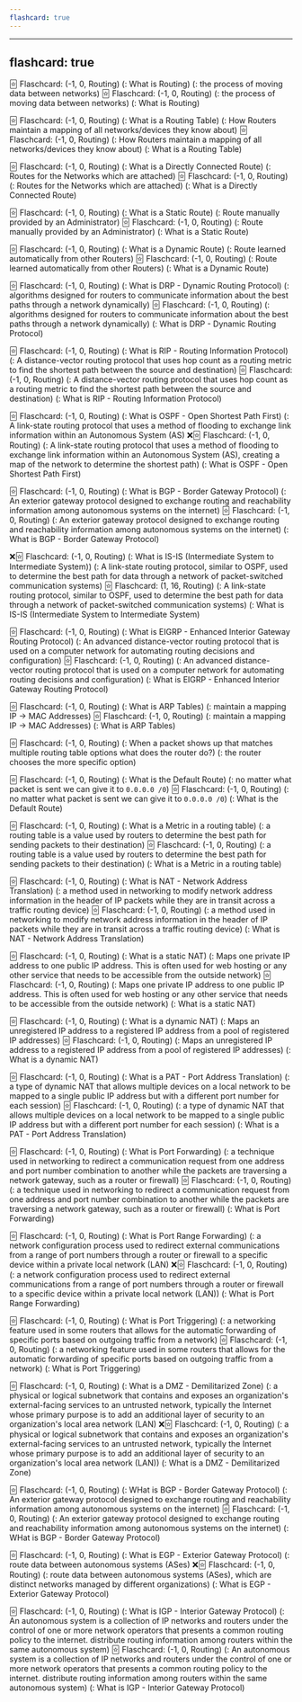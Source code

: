 ```yaml
---
flashcard: true
---
```


---
flashcard: true
---

🃟 Flaschcard: (-1, 0, Routing) (: What is Routing) (: the process of moving data between networks)
🃟 Flaschcard: (-1, 0, Routing) (: the process of moving data between networks) (: What is Routing)

🃟 Flaschcard: (-1, 0, Routing) (: What is a Routing Table) (: How Routers maintain a mapping of all networks/devices they know about)
🃟 Flaschcard: (-1, 0, Routing) (: How Routers maintain a mapping of all networks/devices they know about) (: What is a Routing Table)

🃟 Flaschcard: (-1, 0, Routing) (: What is a Directly Connected Route) (: Routes for the Networks which are attached)
🃟 Flaschcard: (-1, 0, Routing) (: Routes for the Networks which are attached) (: What is a Directly Connected Route)

🃟 Flaschcard: (-1, 0, Routing) (: What is a Static Route) (: Route manually provided by an Administrator)
🃟 Flaschcard: (-1, 0, Routing) (: Route manually provided by an Administrator) (: What is a Static Route)

🃟 Flaschcard: (-1, 0, Routing) (: What is a Dynamic Route) (: Route learned automatically from other Routers)
🃟 Flaschcard: (-1, 0, Routing) (: Route learned automatically from other Routers) (: What is a Dynamic Route)

🃟 Flaschcard: (-1, 0, Routing) (: What is DRP - Dynamic Routing Protocol) (: algorithms designed for routers to communicate information about the best paths through a network dynamically)
🃟 Flaschcard: (-1, 0, Routing) (: algorithms designed for routers to communicate information about the best paths through a network dynamically) (: What is DRP - Dynamic Routing Protocol)

🃟 Flaschcard: (-1, 0, Routing) (: What is RIP - Routing Information Protocol) (: A distance-vector routing protocol that uses hop count as a routing metric to find the shortest path between the source and destination)
🃟 Flaschcard: (-1, 0, Routing) (: A distance-vector routing protocol that uses hop count as a routing metric to find the shortest path between the source and destination) (: What is RIP - Routing Information Protocol)

🃟 Flaschcard: (-1, 0, Routing) (: What is OSPF - Open Shortest Path First) (: A link-state routing protocol that uses a method of flooding to exchange link information within an Autonomous System (AS)
❌️🃟 Flaschcard: (-1, 0, Routing) (: A link-state routing protocol that uses a method of flooding to exchange link information within an Autonomous System (AS), creating a map of the network to determine the shortest path) (: What is OSPF - Open Shortest Path First)

🃟 Flaschcard: (-1, 0, Routing) (: What is BGP - Border Gateway Protocol) (: An exterior gateway protocol designed to exchange routing and reachability information among autonomous systems on the internet)
🃟 Flaschcard: (-1, 0, Routing) (: An exterior gateway protocol designed to exchange routing and reachability information among autonomous systems on the internet) (: What is BGP - Border Gateway Protocol)

❌️🃟 Flaschcard: (-1, 0, Routing) (: What is IS-IS (Intermediate System to Intermediate System)) (: A link-state routing protocol, similar to OSPF, used to determine the best path for data through a network of packet-switched communication systems)
🃟 Flaschcard: (1, 16, Routing) (: A link-state routing protocol, similar to OSPF, used to determine the best path for data through a network of packet-switched communication systems) (: What is IS-IS (Intermediate System to Intermediate System)

🃟 Flaschcard: (-1, 0, Routing) (: What is EIGRP - Enhanced Interior Gateway Routing Protocol) (: An advanced distance-vector routing protocol that is used on a computer network for automating routing decisions and configuration)
🃟 Flaschcard: (-1, 0, Routing) (: An advanced distance-vector routing protocol that is used on a computer network for automating routing decisions and configuration) (: What is EIGRP - Enhanced Interior Gateway Routing Protocol)

🃟 Flaschcard: (-1, 0, Routing) (: What is ARP Tables) (: maintain a mapping IP -> MAC Addresses)
🃟 Flaschcard: (-1, 0, Routing) (: maintain a mapping IP -> MAC Addresses) (: What is ARP Tables)

🃟 Flaschcard: (-1, 0, Routing) (: When a packet shows up that matches multiple routing table options what does the router do?) (: the router chooses the more specific option)

🃟 Flaschcard: (-1, 0, Routing) (: What is the Default Route) (: no matter what packet is sent we can give it to `0.0.0.0 /0`)
🃟 Flaschcard: (-1, 0, Routing) (: no matter what packet is sent we can give it to `0.0.0.0 /0`) (: What is the Default Route)

🃟 Flaschcard: (-1, 0, Routing) (: What is a Metric in a routing table) (: a routing table is a value used by routers to determine the best path for sending packets to their destination)
🃟 Flaschcard: (-1, 0, Routing) (: a routing table is a value used by routers to determine the best path for sending packets to their destination) (: What is a Metric in a routing table)

🃟 Flaschcard: (-1, 0, Routing) (: What is NAT - Network Address Translation) (: a method used in networking to modify network address information in the header of IP packets while they are in transit across a traffic routing device)
🃟 Flaschcard: (-1, 0, Routing) (: a method used in networking to modify network address information in the header of IP packets while they are in transit across a traffic routing device) (: What is NAT - Network Address Translation)

🃟 Flaschcard: (-1, 0, Routing) (: What is a static NAT) (: Maps one private IP address to one public IP address. This is often used for web hosting or any other service that needs to be accessible from the outside network)
🃟 Flaschcard: (-1, 0, Routing) (: Maps one private IP address to one public IP address. This is often used for web hosting or any other service that needs to be accessible from the outside network) (: What is a static NAT)

🃟 Flaschcard: (-1, 0, Routing) (: What is a dynamic NAT) (: Maps an unregistered IP address to a registered IP address from a pool of registered IP addresses)
🃟 Flaschcard: (-1, 0, Routing) (: Maps an unregistered IP address to a registered IP address from a pool of registered IP addresses) (: What is a dynamic NAT)

🃟 Flaschcard: (-1, 0, Routing) (: What is a PAT - Port Address Translation) (: a type of dynamic NAT that allows multiple devices on a local network to be mapped to a single public IP address but with a different port number for each session)
🃟 Flaschcard: (-1, 0, Routing) (: a type of dynamic NAT that allows multiple devices on a local network to be mapped to a single public IP address but with a different port number for each session) (: What is a PAT - Port Address Translation)

🃟 Flaschcard: (-1, 0, Routing) (: What is Port Forwarding) (: a technique used in networking to redirect a communication request from one address and port number combination to another while the packets are traversing a network gateway, such as a router or firewall)
🃟 Flaschcard: (-1, 0, Routing) (: a technique used in networking to redirect a communication request from one address and port number combination to another while the packets are traversing a network gateway, such as a router or firewall) (: What is Port Forwarding)

🃟 Flaschcard: (-1, 0, Routing) (: What is Port Range Forwarding) (: a network configuration process used to redirect external communications from a range of port numbers through a router or firewall to a specific device within a private local network (LAN)
❌️🃟 Flaschcard: (-1, 0, Routing) (: a network configuration process used to redirect external communications from a range of port numbers through a router or firewall to a specific device within a private local network (LAN)) (: What is Port Range Forwarding)

🃟 Flaschcard: (-1, 0, Routing) (: What is Port Triggering) (: a networking feature used in some routers that allows for the automatic forwarding of specific ports based on outgoing traffic from a network)
🃟 Flaschcard: (-1, 0, Routing) (: a networking feature used in some routers that allows for the automatic forwarding of specific ports based on outgoing traffic from a network) (: What is Port Triggering)

🃟 Flaschcard: (-1, 0, Routing) (: What is a DMZ - Demilitarized Zone) (: a physical or logical subnetwork that contains and exposes an organization's external-facing services to an untrusted network, typically the Internet whose primary purpose is to add an additional layer of security to an organization's local area network (LAN)
❌️🃟 Flaschcard: (-1, 0, Routing) (: a physical or logical subnetwork that contains and exposes an organization's external-facing services to an untrusted network, typically the Internet whose primary purpose is to add an additional layer of security to an organization's local area network (LAN)) (: What is a DMZ - Demilitarized Zone)

🃟 Flaschcard: (-1, 0, Routing) (: WHat is BGP - Border Gateway Protocol) (: An exterior gateway protocol designed to exchange routing and reachability information among autonomous systems on the internet)
🃟 Flaschcard: (-1, 0, Routing) (: An exterior gateway protocol designed to exchange routing and reachability information among autonomous systems on the internet) (: WHat is BGP - Border Gateway Protocol)

🃟 Flaschcard: (-1, 0, Routing) (: What is EGP - Exterior Gateway Protocol) (: route data between autonomous systems (ASes)
❌️🃟 Flaschcard: (-1, 0, Routing) (: route data between autonomous systems (ASes), which are distinct networks managed by different organizations) (: What is EGP - Exterior Gateway Protocol)

🃟 Flaschcard: (-1, 0, Routing) (: What is IGP - Interior Gateway Protocol) (: An autonomous system is a collection of IP networks and routers under the control of one or more network operators that presents a common routing policy to the internet. distribute routing information among routers within the same autonomous system)
🃟 Flaschcard: (-1, 0, Routing) (: An autonomous system is a collection of IP networks and routers under the control of one or more network operators that presents a common routing policy to the internet. distribute routing information among routers within the same autonomous system) (: What is IGP - Interior Gateway Protocol)



